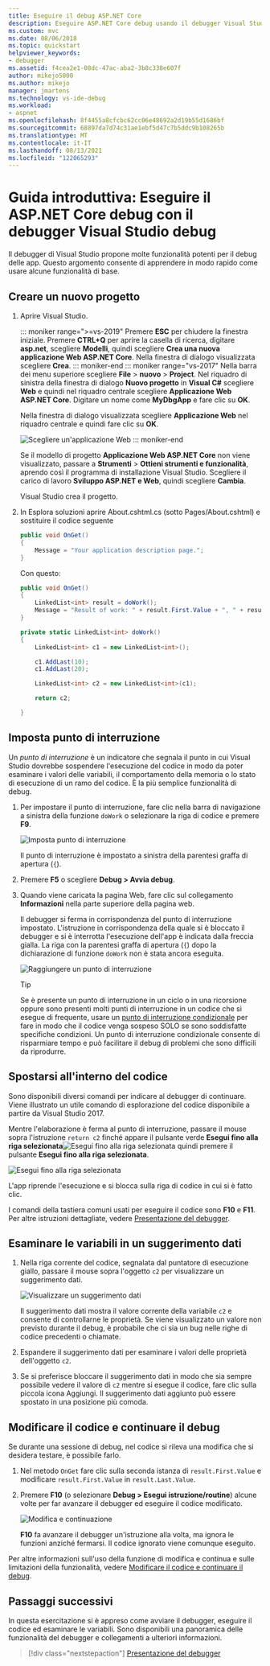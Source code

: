 ```yaml
---
title: Eseguire il debug ASP.NET Core
description: Eseguire ASP.NET Core debug usando il debugger Visual Studio
ms.custom: mvc
ms.date: 08/06/2018
ms.topic: quickstart
helpviewer_keywords:
- debugger
ms.assetid: f4cea2e1-08dc-47ac-aba2-3b8c338e607f
author: mikejo5000
ms.author: mikejo
manager: jmartens
ms.technology: vs-ide-debug
ms.workload:
- aspnet
ms.openlocfilehash: 8f4455a8cfcbc62cc06e48692a2d19b55d1686bf
ms.sourcegitcommit: 68897da7d74c31ae1ebf5d47c7b5ddc9b108265b
ms.translationtype: MT
ms.contentlocale: it-IT
ms.lasthandoff: 08/13/2021
ms.locfileid: "122065293"
---
```

# <a name="quickstart-debug-aspnet-core-with-the-visual-studio-debugger"></a>Guida introduttiva: Eseguire il ASP.NET Core debug con il debugger Visual Studio debug

Il debugger di Visual Studio propone molte funzionalità potenti per il debug delle app. Questo argomento consente di apprendere in modo rapido come usare alcune funzionalità di base.

## <a name="create-a-new-project"></a>Creare un nuovo progetto

1. Aprire Visual Studio.

    ::: moniker range=">=vs-2019"
    Premere **ESC** per chiudere la finestra iniziale. Premere **CTRL+Q** per aprire la casella di ricerca, digitare **asp.net**, scegliere **Modelli**, quindi scegliere **Crea una nuova applicazione Web ASP.NET Core**. Nella finestra di dialogo visualizzata scegliere **Crea**.
    ::: moniker-end
    ::: moniker range="vs-2017"
    Nella barra dei menu superiore scegliere **File**  >  **nuovo**  >  **Project**. Nel riquadro di sinistra della finestra di dialogo **Nuovo progetto** in **Visual C#** scegliere **Web** e quindi nel riquadro centrale scegliere **Applicazione Web ASP.NET Core**. Digitare un nome come **MyDbgApp** e fare clic su **OK**.

    Nella finestra di dialogo visualizzata scegliere **Applicazione Web** nel riquadro centrale e quindi fare clic su **OK**.

    ![Scegliere un'applicazione Web](../debugger/media/dbg-qs-aspnet-choose-web-app.png)
    ::: moniker-end

    Se il modello di progetto **Applicazione Web ASP.NET Core** non viene visualizzato, passare a **Strumenti** > **Ottieni strumenti e funzionalità**, aprendo così il programma di installazione Visual Studio. Scegliere il carico di lavoro **Sviluppo ASP.NET e Web**, quindi scegliere **Cambia**.

    Visual Studio crea il progetto.

1. In Esplora soluzioni aprire About.cshtml.cs (sotto Pages/About.cshtml) e sostituire il codice seguente

    ```csharp
    public void OnGet()
    {
        Message = "Your application description page.";
    }
    ```

    Con questo:

    ```csharp
    public void OnGet()
    {
        LinkedList<int> result = doWork();
        Message = "Result of work: " + result.First.Value + ", " + result.First.Value;
    }

    private static LinkedList<int> doWork()
    {
        LinkedList<int> c1 = new LinkedList<int>();

        c1.AddLast(10);
        c1.AddLast(20);

        LinkedList<int> c2 = new LinkedList<int>(c1);

        return c2;

    }
    ```

## <a name="set-a-breakpoint"></a>Imposta punto di interruzione

Un *punto di interruzione* è un indicatore che segnala il punto in cui Visual Studio dovrebbe sospendere l'esecuzione del codice in modo da poter esaminare i valori delle variabili, il comportamento della memoria o lo stato di esecuzione di un ramo del codice. È la più semplice funzionalità di debug.

1. Per impostare il punto di interruzione, fare clic nella barra di navigazione a sinistra della funzione `doWork` o selezionare la riga di codice e premere **F9**.

    ![Imposta punto di interruzione](../debugger/media/dbg-qs-set-breakpoint-aspnet.png)

    Il punto di interruzione è impostato a sinistra della parentesi graffa di apertura (`{`).

1. Premere **F5** o scegliere **Debug > Avvia debug**.

1. Quando viene caricata la pagina Web, fare clic sul collegamento **Informazioni** nella parte superiore della pagina web.

    Il debugger si ferma in corrispondenza del punto di interruzione impostato. L'istruzione in corrispondenza della quale si è bloccato il debugger e si è interrotta l'esecuzione dell'app è indicata dalla freccia gialla. La riga con la parentesi graffa di apertura (`{`) dopo la dichiarazione di funzione `doWork` non è stata ancora eseguita.

    ![Raggiungere un punto di interruzione](../debugger/media/dbg-qs-hit-breakpoint-aspnet.png)

    > [!TIP]
    > Se è presente un punto di interruzione in un ciclo o in una ricorsione oppure sono presenti molti punti di interruzione in un codice che si esegue di frequente, usare un [punto di interruzione condizionale](../debugger/using-breakpoints.md#BKMK_Specify_a_breakpoint_condition_using_a_code_expression) per fare in modo che il codice venga sospeso SOLO se sono soddisfatte specifiche condizioni. Un punto di interruzione condizionale consente di risparmiare tempo e può facilitare il debug di problemi che sono difficili da riprodurre.

## <a name="navigate-code"></a>Spostarsi all'interno del codice

Sono disponibili diversi comandi per indicare al debugger di continuare. Viene illustrato un utile comando di esplorazione del codice disponibile a partire da Visual Studio 2017.

Mentre l'elaborazione è ferma al punto di interruzione, passare il mouse sopra l'istruzione `return c2` finché appare il pulsante verde **Esegui fino alla riga selezionata**![Esegui fino alla riga selezionata](../debugger/media/dbg-tour-run-to-click.png) quindi premere il pulsante **Esegui fino alla riga selezionata**.

![Esegui fino alla riga selezionata](../debugger/media/dbg-qs-run-to-click-aspnet.png)

L'app riprende l'esecuzione e si blocca sulla riga di codice in cui si è fatto clic.

I comandi della tastiera comuni usati per eseguire il codice sono **F10** e **F11**. Per altre istruzioni dettagliate, vedere [Presentazione del debugger](../debugger/debugger-feature-tour.md).

## <a name="inspect-variables-in-a-datatip"></a>Esaminare le variabili in un suggerimento dati

1. Nella riga corrente del codice, segnalata dal puntatore di esecuzione giallo, passare il mouse sopra l'oggetto `c2` per visualizzare un suggerimento dati.

    ![Visualizzare un suggerimento dati](../debugger/media/dbg-qs-data-tip-aspnet.png)

    Il suggerimento dati mostra il valore corrente della variabile `c2` e consente di controllarne le proprietà. Se viene visualizzato un valore non previsto durante il debug, è probabile che ci sia un bug nelle righe di codice precedenti o chiamate.

2. Espandere il suggerimento dati per esaminare i valori delle proprietà dell'oggetto `c2`.

3. Se si preferisce bloccare il suggerimento dati in modo che sia sempre possibile vedere il valore di `c2` mentre si esegue il codice, fare clic sulla piccola icona Aggiungi. Il suggerimento dati aggiunto può essere spostato in una posizione più comoda.

## <a name="edit-code-and-continue-debugging"></a>Modificare il codice e continuare il debug

Se durante una sessione di debug, nel codice si rileva una modifica che si desidera testare, è possibile farlo.

1. Nel metodo `OnGet` fare clic sulla seconda istanza di `result.First.Value` e modificare `result.First.Value` in `result.Last.Value`.

1. Premere **F10** (o selezionare **Debug > Esegui istruzione/routine**) alcune volte per far avanzare il debugger ed eseguire il codice modificato.

    ![Modifica e continuazione](../debugger/media/dbg-qs-edit-and-continue-aspnet.png "Modifica e continuazione")

    **F10** fa avanzare il debugger un'istruzione alla volta, ma ignora le funzioni anziché fermarsi. Il codice ignorato viene comunque eseguito.

Per altre informazioni sull'uso della funzione di modifica e continua e sulle limitazioni della funzionalità, vedere [Modificare il codice e continuare il debug](../debugger/edit-and-continue.md).

## <a name="next-steps"></a>Passaggi successivi

In questa esercitazione si è appreso come avviare il debugger, eseguire il codice ed esaminare le variabili. Sono disponibili una panoramica delle funzionalità del debugger e collegamenti a ulteriori informazioni.

> [!div class="nextstepaction"]
> [Presentazione del debugger](../debugger/debugger-feature-tour.md)
